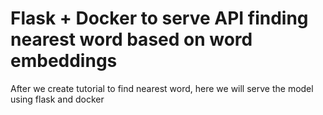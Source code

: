 # Flask + Docker to serve API finding nearest word based on word embeddings

After we create tutorial to find nearest word, here we will serve the model using flask and docker
